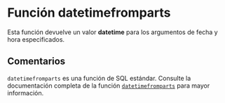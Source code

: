 ﻿---
Autogenerated: true
---

# Función  datetimefromparts

Esta función devuelve un valor **datetime** para los argumentos de fecha y hora especificados.

## Comentarios 

`datetimefromparts` es una función de SQL estándar. Consulte la documentación completa de la función [`datetimefromparts`](https://learn.microsoft.com/es-es/sql/t-sql/functions/datetimefromparts-transact-sql) para mayor información.
